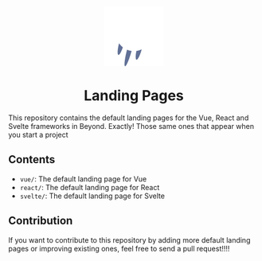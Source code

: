 <div align="center">
    <img src="./beyond.svg" />

# Landing Pages

</div>

This repository contains the default landing pages for the Vue, React and Svelte frameworks in Beyond. Exactly! Those same ones that appear when you start a project

## Contents

-   `vue/`: The default landing page for Vue
-   `react/`: The default landing page for React
-   `svelte/`: The default landing page for Svelte

## Contribution

If you want to contribute to this repository by adding more default landing pages or improving existing ones, feel free to send a pull request!!!!
